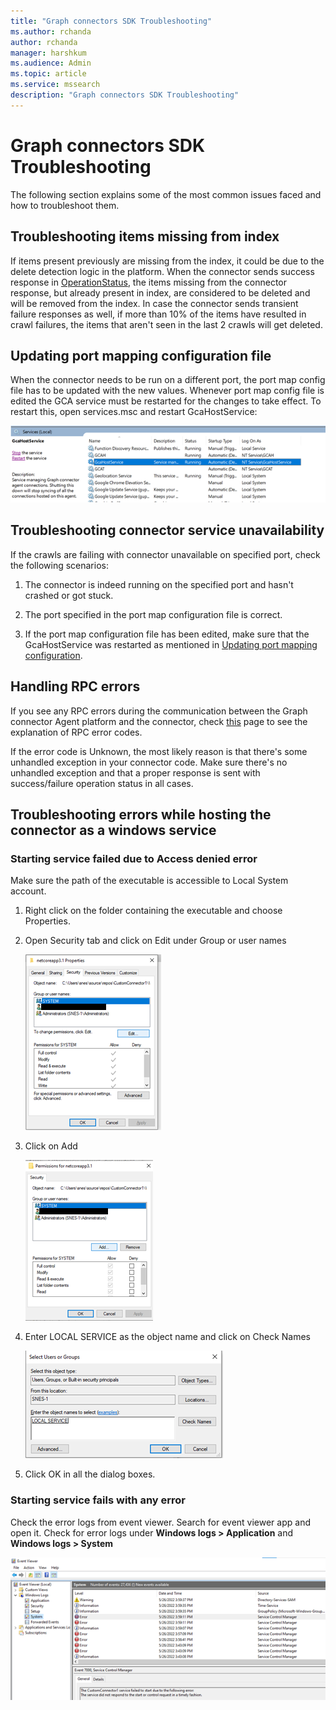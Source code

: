 ```yaml
---
title: "Graph connectors SDK Troubleshooting"
ms.author: rchanda
author: rchanda
manager: harshkum
ms.audience: Admin
ms.topic: article
ms.service: mssearch
description: "Graph connectors SDK Troubleshooting"
---
```


# Graph connectors SDK Troubleshooting

The following section explains some of the most common issues faced and how to troubleshoot them.

## Troubleshooting items missing from index

If items present previously are missing from the index, it could be due to the delete detection logic in the platform. When the connector sends success response in [OperationStatus](/microsoftsearch/custom-connector-sdk-contracts-common#operationstatus), the items missing from the connector response, but already present in index, are considered to be deleted and will be removed from the index. In case the connector sends transient failure responses as well, if more than 10% of the items have resulted in crawl failures, the items that aren't seen in the last 2 crawls will get deleted.

## Updating port mapping configuration file

When the connector needs to be run on a different port, the port map config file has to be updated with the new values. Whenever port map config file is edited the GCA service must be restarted for the changes to take effect. To restart this, open services.msc and restart GcaHostService:

![Services window](media/connectors-sdk/services.png)

## Troubleshooting connector service unavailability

If the crawls are failing with connector unavailable on specified port, check the following scenarios:  

1. The connector is indeed running on the specified port and hasn't crashed or got stuck.

2. The port specified in the port map configuration file is correct.

3. If the port map configuration file has been edited, make sure that the GcaHostService was restarted as mentioned in [Updating port mapping configuration](#updating-port-mapping-configuration-file).

## Handling RPC errors

If you see any RPC errors during the communication between the Graph connector Agent platform and the connector, check [this](https://grpc.github.io/grpc/core/md_doc_statuscodes.html) page to see the explanation of RPC error codes.

If the error code is Unknown, the most likely reason is that there's some unhandled exception in your connector code. Make sure there's no unhandled exception and that a proper response is sent with success/failure operation status in all cases.

## Troubleshooting errors while hosting the connector as a windows service

### Starting service failed due to Access denied error

Make sure the path of the executable is accessible to Local System account.

1. Right click on the folder containing the executable and choose Properties.

2. Open Security tab and click on Edit under Group or user names

    ![Screenshot10](media/connectors-sdk/troubleshoot1.png)

3. Click on Add

   ![Screenshot11](media/connectors-sdk/troubleshoot2.png)

4. Enter LOCAL SERVICE as the object name and click on Check Names

    ![Screenshot12](media/connectors-sdk/troubleshoot3.png)

5. Click OK in all the dialog boxes.

### Starting service fails with any error

Check the error logs from event viewer. Search for event viewer app and open it. Check for error logs under **Windows logs > Application** and **Windows logs > System**

![Screenshot13](media/connectors-sdk/troubleshoot4.png)
